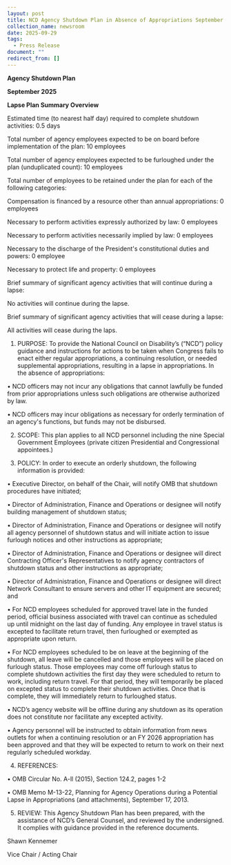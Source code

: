 ```yaml
---
layout: post
title: NCD Agency Shutdown Plan in Absence of Appropriations September 2025
collection_name: newsroom
date: 2025-09-29
tags:
  - Press Release
document: ""
redirect_from: []
---
```

**Agency Shutdown Plan**

**September 2025**

 **Lapse Plan Summary Overview**

Estimated time (to nearest half day) required to complete shutdown activities:	0.5 days

Total number of agency employees expected to be on board before implementation of the plan:	10 employees

Total number of agency employees expected to be furloughed under the plan (unduplicated count):	10 employees

Total number of employees to be retained under the plan for each of the following categories:

Compensation is financed by a resource other than annual appropriations:	0 employees

Necessary to perform activities expressly authorized by law:	0 employees

Necessary to perform activities necessarily implied by law:	0 employees

Necessary to the discharge of the President's constitutional duties and powers:	0 employee

Necessary to protect life and property:	0 employees

Brief summary of significant agency activities that will continue during a lapse:

No activities will continue during the lapse. 

Brief summary of significant agency activities that will cease during a lapse:

All activities will cease during the laps. 

1.	PURPOSE: To provide the National Council on Disability’s (“NCD”) policy guidance and instructions for actions to be taken when Congress fails to enact either regular appropriations, a continuing resolution, or needed supplemental appropriations, resulting in a lapse in appropriations. In the absence of appropriations:

•	NCD officers may not incur any obligations that cannot lawfully be funded from prior appropriations unless such obligations are otherwise authorized by law.

•	NCD officers may incur obligations as necessary for orderly termination of an agency's functions, but funds may not be disbursed.

2.	SCOPE: This plan applies to all NCD personnel including the nine Special Government Employees (private citizen Presidential and Congressional appointees.)

3.	POLICY: In order to execute an orderly shutdown, the following information is provided:

•	 Executive Director, on behalf of the Chair, will notify OMB that shutdown procedures have initiated;

•	Director of Administration, Finance and Operations or designee will notify building management of shutdown status;

•	Director of Administration, Finance and Operations or designee will notify all agency personnel of shutdown status and will initiate action to issue furlough notices and other instructions as appropriate;

•	Director of Administration, Finance and Operations or designee will direct Contracting Officer's Representatives to notify agency contractors of shutdown status and other instructions as appropriate;

•	Director of Administration, Finance and Operations or designee will direct Network Consultant to ensure servers and other IT equipment are secured; and

•	For NCD employees scheduled for approved travel late in the funded period, official business associated with travel can continue as scheduled up until midnight on the last day of funding. Any employee in travel status is excepted to facilitate return travel, then furloughed or exempted as appropriate upon return.

•	For NCD employees scheduled to be on leave at the beginning of the shutdown, all leave will be cancelled and those employees will be placed on furlough status. Those employees may come off furlough status to complete shutdown activities the first day they were scheduled to return to work, including return travel. For that period, they will temporarily be placed on excepted status to complete their shutdown activities. Once that is complete, they will immediately return to  furloughed status.

•	NCD’s agency website will be offline during any shutdown as its operation does not constitute nor facilitate any excepted activity.

•	Agency personnel will be instructed to obtain information from news outlets for when a continuing resolution or an FY 2026 appropriation has been approved and that they will be expected to return to work on their next regularly scheduled workday.

4.	REFERENCES:

•	OMB Circular No. A-ll (2015), Section 124.2, pages 1-2

•	OMB Memo M-13-22, Planning for Agency Operations during a Potential Lapse in Appropriations (and attachments), September 17, 2013.

5.	REVIEW: This Agency Shutdown Plan has been prepared, with the assistance of NCD’s General Counsel, and reviewed by the undersigned. It complies with guidance provided in the reference documents.



Shawn Kennemer

Vice Chair / Acting Chair
